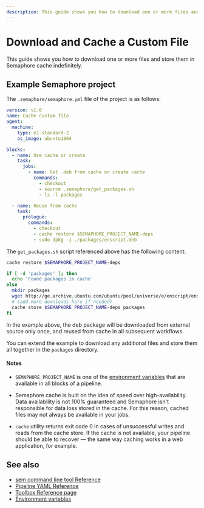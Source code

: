 ```yaml
---
description: This guide shows you how to download one or more files and store them in Semaphore 2.0 cache indefinitely.
---
```


# Download and Cache a Custom File

This guide shows you how to download one or more files and store them in
Semaphore cache indefinitely.

## Example Semaphore project

The `.semaphore/semaphore.yml` file of the project is as follows:

``` yaml
version: v1.0
name: Cache custom file
agent:
  machine:
    type: e1-standard-2
    os_image: ubuntu1804

blocks:
  - name: Use cache or create
    task:
      jobs:
        - name: Get .deb from cache or create cache
          commands:
            - checkout
            - source .semaphore/get_packages.sh
            - ls -l packages

  - name: Reuse from cache
    task:
      prologue:
        commands:
          - checkout
          - cache restore $SEMAPHORE_PROJECT_NAME-deps
          - sudo dpkg -i ./packages/enscript.deb
```

The `get_packages.sh` script referenced above has the following content:

``` bash
cache restore $SEMAPHORE_PROJECT_NAME-deps

if [ -d 'packages' ]; then
  echo 'Found packages in cache'
else
  mkdir packages
  wget http://ge.archive.ubuntu.com/ubuntu/pool/universe/e/enscript/enscript_1.6.5.90-3_amd64.deb -O ./packages/enscript.deb
  # (add more downloads here if needed)
  cache store $SEMAPHORE_PROJECT_NAME-deps packages
fi
```

In the example above, the deb package will be downloaded from external source
only once, and reused from cache in all subsequent workflows.

You can extend the example to download any additional files and store them all
together in the `packages` directory.

#### Notes

- `SEMAPHORE_PROJECT_NAME` is one of the [environment variables][env-vars]
that are available in all blocks of a pipeline.

- Semaphore cache is built on the idea of speed over high-availability.
Data availability is not 100% guaranteed and Semaphore isn't responsible
for data loss stored in the cache.
For this reason, cached files may not always be available in your jobs.

- `cache` utility returns exit code 0 in cases of unsuccessful writes and
reads from the cache store. If the cache is not available, your pipeline
should be able to recover — the same way caching works in a web application,
for example.

## See also

- [sem command line tool Reference](https://docs.semaphoreci.com/reference/sem-command-line-tool/)
- [Pipeline YAML Reference](https://docs.semaphoreci.com/reference/pipeline-yaml-reference/)
- [Toolbox Reference page](https://docs.semaphoreci.com/reference/toolbox-reference/)
- [Environment variables][env-vars]

[env-vars]: https://docs.semaphoreci.com/ci-cd-environment/environment-variables/
